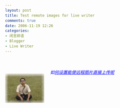 ```yaml
---
layout: post
title: Test remote images for live writer
comments: true
date: 2006-11-19 12:26
categories:
- 闲言碎语
- Blogger
- Live Writer
---
```


<p> <br /></p>
<h6><span style="color: #0000ff;">如<span style="text-decoration: underline;">何设置能使远程图片直接上传呢</span><img style="margin: 15px 20px 20px 0px;" onmousemove="SetStatus();" onmouseout="SetStatus();" src="/images/hbz_images/24543b21-2430-4533-8398-c9b76c444d0c.jpg" alt="  衰锅就是这样的 :-)  " align="left"></span></h6>				
